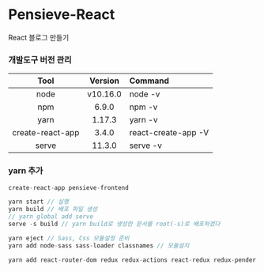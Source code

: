 # Pensieve-React
React 블로그 만들기 

### 개발도구 버전 관리
|Tool|Version|Command| 
|:-----:|:---:|:----|
|node|v10.16.0|node -v|
|npm|6.9.0|npm -v|
|yarn|1.17.3|yarn -v|
|create-react-app|3.4.0|react-create-app -V|
|serve|11.3.0|serve -v|

### yarn 추가
```javascript
create-react-app pensieve-frontend

yarn start // 실행
yarn build // 배포 파일 생성
// yarn global add serve
serve -s build // yarn build로 생성한 문서를 root(-s)로 배포하겠다

yarn eject // Sass, Css 모듈설정 준비
yarn add node-sass sass-loader classnames // 모듈설치

yarn add react-router-dom redux redux-actions react-redux redux-pender immutable // 라우터와 리덕스 적용





```


